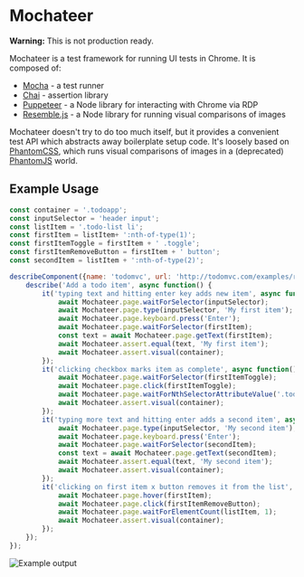 # Mochateer

**Warning:** This is not production ready. 

Mochateer is a test framework for running UI tests in Chrome. It is composed of:

- [Mocha](https://mochajs.org/) - a test runner
- [Chai](http://chaijs.com/) - assertion library
- [Puppeteer](https://github.com/GoogleChrome/puppeteer)  - a Node library for interacting with Chrome via RDP
- [Resemble.js](https://github.com/Huddle/Resemble.js/) - a Node library for running visual comparisons of images

Mochateer doesn't try to do too much itself, but it provides a convenient test API which abstracts away boilerplate setup code. It's loosely based on [PhantomCSS](https://github.com/Huddle/PhantomCSS), which runs visual comparisons of images in a (deprecated) [PhantomJS](http://phantomjs.org/) world.

## Example Usage

```javascript
const container = '.todoapp';
const inputSelector = 'header input';
const listItem = '.todo-list li';
const firstItem = listItem+ ':nth-of-type(1)';
const firstItemToggle = firstItem + ' .toggle';
const firstItemRemoveButton = firstItem + ' button';
const secondItem = listItem + ':nth-of-type(2)';

describeComponent({name: 'todomvc', url: 'http://todomvc.com/examples/react/#/'}, function() {
    describe('Add a todo item', async function() {
        it('typing text and hitting enter key adds new item', async function() {
            await Mochateer.page.waitForSelector(inputSelector);
            await Mochateer.page.type(inputSelector, 'My first item');
            await Mochateer.page.keyboard.press('Enter');
            await Mochateer.page.waitForSelector(firstItem);
            const text = await Mochateer.page.getText(firstItem);
            await Mochateer.assert.equal(text, 'My first item');
            await Mochateer.assert.visual(container);
        });
        it('clicking checkbox marks item as complete', async function() {
            await Mochateer.page.waitForSelector(firstItemToggle);
            await Mochateer.page.click(firstItemToggle);
            await Mochateer.page.waitForNthSelectorAttributeValue('.todo-list li', 1, 'class', 'completed');
            await Mochateer.assert.visual(container);
        });
        it('typing more text and hitting enter adds a second item', async function() {
            await Mochateer.page.type(inputSelector, 'My second item');
            await Mochateer.page.keyboard.press('Enter');
            await Mochateer.page.waitForSelector(secondItem);
            const text = await Mochateer.page.getText(secondItem);
            await Mochateer.assert.equal(text, 'My second item');
            await Mochateer.assert.visual(container);
        });
        it('clicking on first item x button removes it from the list', async function() {
            await Mochateer.page.hover(firstItem);
            await Mochateer.page.click(firstItemRemoveButton);
            await Mochateer.page.waitForElementCount(listItem, 1);
            await Mochateer.assert.visual(container);
        });
    });
});

```

![Example output](https://i.imgur.com/cZULdkP.png "Example output")
